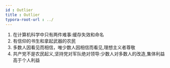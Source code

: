 ```yaml
---
id : Outlier
title : Outlier
typora-root-url : ../
---
```




1. 在计算机科学中只有两件难事:缓存失效和命名
2. 有信仰的书生和拿起武器的农民
3. 多数人因看见而相信，唯少数人因相信而看见,理想主义者尊敬
4. 共产党不是农民起义,坚持党对军队绝对领导:少数人对多数人的改造,集体利益高于个人利益
